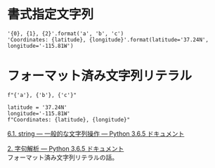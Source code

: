 書式指定文字列
==============

    '{0}, {1}, {2}'.format('a', 'b', 'c')
    'Coordinates: {latitude}, {longitude}'.format(latitude='37.24N', longitude='-115.81W')

フォーマット済み文字列リテラル
==============================

    f"{'a'}, {'b'}, {'c'}"

    latitude = '37.24N'
    longitude='-115.81W'
    f"Coordinates: {latitude}, {longitude}"

[6.1. string — 一般的な文字列操作 — Python 3.6.5
ドキュメント](https://docs.python.jp/3/library/string.html)

[2. 字句解析 — Python 3.6.5 ドキュメント](https://docs.python.jp/3/reference/lexical_analysis.html#f-strings)  
フォーマット済み文字列リテラルの話。
